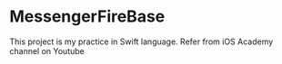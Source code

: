 # MessengerFireBase
This project is my practice in Swift language. Refer from iOS Academy channel on Youtube
